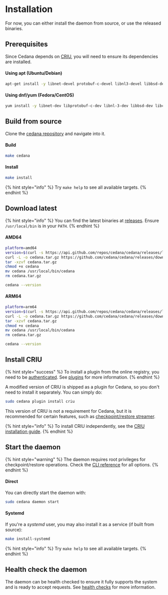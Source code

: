 # Installation

For now, you can either install the daemon from source, or use the released binaries.

## Prerequisites

Since Cedana depends on [CRIU](https://criu.org), you will need to ensure its dependencies are installed.

#### Using apt (Ubuntu/Debian)&#x20;

```sh
apt-get install -y libnet-devel protobuf-c-devel libnl3-devel libbsd-devel libcap-devel libseccomp-devel gpgme-devel nftables-devel
```

#### Using dnf/yum (Fedora/CentOS)

```sh
yum install -y libnet-dev libprotobuf-c-dev libnl-3-dev libbsd-dev libcap-dev libseccomp-dev libgpgme11-dev libnftables1
```

## Build from source

Clone the [cedana repository](https://github.com/cedana/cedana) and navigate into it.

#### Build

```sh
make cedana
```

#### Install

```sh
make install
```

{% hint style="info" %}
Try `make help` to see all available targets.
{% endhint %}

## Download latest

{% hint style="info" %}
You can find the latest binaries at [releases](https://github.com/cedana/cedana/releases). Ensure `/usr/local/bin` is in your `PATH`.
{% endhint %}

#### AMD64

```sh
platform=amd64
version=$(curl -s https://api.github.com/repos/cedana/cedana/releases/latest | grep tag_name | cut -d '"' -f 4)
curl -L -o cedana.tar.gz https://github.com/cedana/cedana/releases/download/$version/cedana-$platform.tar.gz
tar -xzvf cedana.tar.gz
chmod +x cedana
mv cedana /usr/local/bin/cedana
rm cedana.tar.gz

cedana --version
```

#### ARM64

```sh
platform=arm64
version=$(curl -s https://api.github.com/repos/cedana/cedana/releases/latest | grep tag_name | cut -d '"' -f 4)
curl -L -o cedana.tar.gz https://github.com/cedana/cedana/releases/download/v0.9.245/cedana-$platform.tar.gz
tar -xzvf cedana.tar.gz
chmod +x cedana
mv cedana /usr/local/bin/cedana
rm cedana.tar.gz

cedana --version
```

## Install CRIU

{% hint style="success" %}
To install a plugin from the online registry, you need to be [authenticated](authentication.md). See [plugins](plugins.md) for more information.
{% endhint %}

A modified version of CRIU is shipped as a plugin for Cedana, so you don't need to install it separately. You can simply do:

```sh
sudo cedana plugin install criu
```

This version of CRIU is not a requirement for Cedana, but it is recommended for certain features, such as [checkpoint/restore streamer](../guides/streamer/cr.md).

{% hint style="info" %}
To install CRIU independently, see the [CRIU installation guide](https://criu.org/Installation).
{% endhint %}

## Start the daemon

{% hint style="warning" %}
The daemon requires root privileges for checkpoint/restore operations. Check the [CLI reference](../references/cli/cedana.md) for all options.
{% endhint %}

#### Direct

You can directly start the daemon with:

```sh
sudo cedana daemon start
```

#### Systemd

If you're a _systemd_ user, you may also install it as a service (if built from source):

```sh
make install-systemd
```

{% hint style="info" %}
Try `make help` to see all available targets.
{% endhint %}

## Health check the daemon

The daemon can be health checked to ensure it fully supports the system and is ready to accept requests. See [health checks](health.md) for more information.

